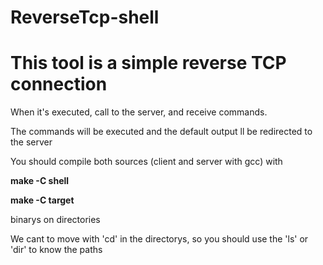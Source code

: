 # ReverseTcp-shell
  <h1>This tool is a simple reverse TCP connection</h1>
  <p>When it's executed, call to the server, and receive commands.</p>
  <p>The commands will be executed and the default output ll be redirected to the server</p>
  <p>You should compile both sources (client and server with gcc) with</p>
  <strong>make -C shell</strong>

  <strong>make -C target</strong>

  <p>binarys on directories</p>

  We cant to move with 'cd' in the directorys, so you should use the 'ls' or 'dir' to know the paths
